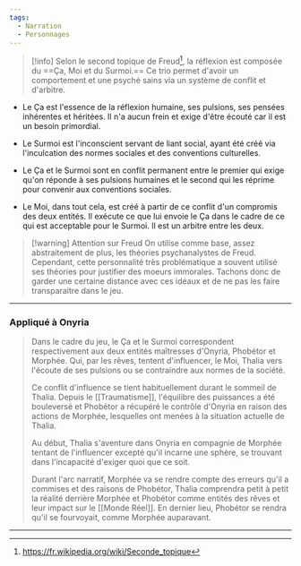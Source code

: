 ```yaml
---
tags:
  - Narration
  - Personnages
---
```

> [!info]
> Selon le second topique de Freud[^1], la réflexion est composée du ==Ça, Moi et du Surmoi.== Ce trio permet d'avoir un comportement et une psyché sains via un système de conflit et d'arbitre.

- Le Ça est l'essence de la réflexion humaine, ses pulsions, ses pensées inhérentes et héritées. Il n'a aucun frein et exige d'être écouté car il est un besoin primordial.

- Le Surmoi est l'inconscient servant de liant social, ayant été créé via l'inculcation des normes sociales et des conventions culturelles.

- Le Ça et le Surmoi sont en conflit permanent entre le premier qui exige qu'on réponde à ses pulsions humaines et le second qui les réprime pour convenir aux conventions sociales.

- Le Moi, dans tout cela, est créé à partir de ce conflit d'un compromis des deux entités. Il exécute ce que lui envoie le Ça dans le cadre de ce qui est acceptable pour le Surmoi. Il est un arbitre entre les deux.

> [!warning] Attention sur Freud
> On utilise comme base, assez abstraitement de plus, les théories psychanalystes de Freud. Cependant, cette personnalité très problématique a souvent utilisé ses théories pour justifier des moeurs immorales. Tachons donc de garder une certaine distance avec ces idéaux et de ne pas les faire transparaitre dans le jeu.

---
### Appliqué à Onyria

> Dans le cadre du jeu, le Ça et le Surmoi correspondent respectivement aux deux entités maîtresses d'Onyria, Phobétor et Morphée. Qui, par les rêves, tentent d'influencer, le Moi, Thalia vers l'écoute de ses pulsions ou se contraindre aux normes de la société. 
> 
> Ce conflit d'influence se tient habituellement durant le sommeil de Thalia. Depuis le [[Traumatisme]], l'équilibre des puissances a été bouleversé et Phobétor a récupéré le contrôle d'Onyria en raison des actions de Morphée, lesquelles ont menées à la situation actuelle de Thalia.  
> 
> Au début, Thalia s'aventure dans Onyria en compagnie de Morphée tentant de l'influencer excepté qu'il incarne une sphère, se trouvant dans l'incapacité d'exiger quoi que ce soit. 
> 
> Durant l'arc narratif, Morphée va se rendre compte des erreurs qu'il a commises et des raisons de Phobétor, Thalia comprendra petit à petit la réalité derrière Morphée et Phobétor comme entités des rêves et leur impact sur le [[Monde Réel]]. En dernier lieu, Phobétor se rendra qu'il se fourvoyait, comme Morphée auparavant.

---

[^1]: https://fr.wikipedia.org/wiki/Seconde_topique
